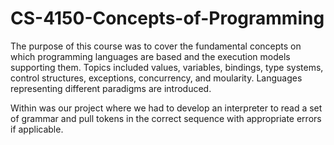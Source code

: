 # CS-4150-Concepts-of-Programming
The purpose of this course was to cover the fundamental concepts on which programming languages are based and the execution models supporting them. Topics included values, variables, bindings, type systems, control structures, exceptions, concurrency, and moularity. Languages representing different paradigms are introduced.

Within was our project where we had to develop an interpreter to read a set of grammar and pull tokens in the correct sequence with appropriate errors if applicable.
